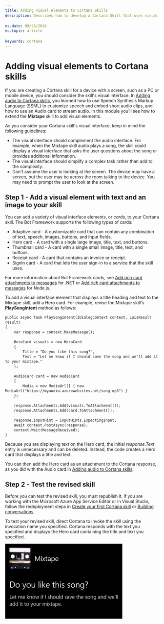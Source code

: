 ```yaml
---
title: Adding visual elements to Cortana Skills
description: Describes how to develop a Cortana Skill that uses visual elements.

ms.date: 09/26/2018
ms.topic: article

keywords: cortana
---
```


# Adding visual elements to Cortana skills

<!--
|   |   |
| - | - |
| ![](../images/video-icon.png) | [Watch a video](https://mva.microsoft.com/en-US/training-courses/getting-started-with-cortana-skills-18241?l=HE02aQfnE_6911787171) about adding visual elements to Cortana skills. |
-->

If you are creating a Cortana skill for a device with a screen, such as a PC or mobile device, you should consider the skill's visual  interface. In [Adding audio to Cortana skills](https://docs.microsoft.com/en-us/cortana/skills/mva41-streaming-audio), you learned how to use Speech Synthesis Markup Language (SSML) to customize speech and embed short audio clips, and how to use an Audio card to stream audio. In this module you'll see how to extend the **Mixtape** skill to add visual elements.

As you consider your Cortana skill's visual interface, keep in mind the following guidelines:

* The visual interface should complement the audio interface. For example, when the Mixtape skill audio plays a song, the skill could display a visual interface that asks the user questions about the song or provides additional information.
* The visual interface should simplify a complex task rather than add to the complexity. 
* Don't assume the user is looking at the screen. The device may have a screen, but the user may be across the room talking to the device. You may need to prompt the user to look at the screen.

## Step 1 - Add a visual element with text and an image to your skill

You can add a variety of visual interface elements, or *cards*, to your Cortana skill. The Bot Framework supports the following types of cards:

* Adaptive card - A customizable card that can contain any combination of text, speech, images, buttons, and input fields.
* Hero card - A card with a single large image, title, text, and buttons.
* Thumbnail card - A card with a single small image, title, text, and buttons.
* Receipt card - A card that contains an invoice or receipt.
* SignIn card - A card that lets the user sign-in to a service that the skill uses.

For more information about Bot Framework cards, see [Add rich card attachments to messages](https://docs.microsoft.com/en-us/bot-framework/dotnet/bot-builder-dotnet-add-rich-card-attachments) for .NET or [Add rich card attachments to messages](https://docs.microsoft.com/en-us/bot-framework/nodejs/bot-builder-nodejs-send-rich-cards) for Node.js. 

To add a visual interface element that displays a title heading and text to the Mixtape skill, add a Hero card. For example, revise the Mixtape skill's **PlaySongIntent** method as follows:

    public async Task PlaySongIntent(IDialogContext context, LuisResult result)
    {
        var response = context.MakeMessage();

        HeroCard visuals = new HeroCard
        {
            Title = "Do you like this song?",
            Text = "Let me know if I should save the song and we'll add it to your mixtape."
        };

        AudioCard card = new AudioCard
        { 
            Media = new MediaUrl[] { new MediaUrl("https://myaudio.azurewebsites.net/song.mp3") }
        };

        response.Attachments.Add(visuals.ToAttachment());
        response.Attachments.Add(card.ToAttachment());

        response.InputHint = InputHints.ExpectingInput;
        await context.PostAsync(response);
        context.Wait(MessageReceived);
    }

Because you are displaying text on the Hero card, the initial *response.Text* entry is unnecessary and can be deleted. Instead, the code creates a Hero card that displays a title and text. 

You can then add the Hero card as an attachment to the Cortana response, as you did with the Audio card in [Adding audio to Cortana skills](https://docs.microsoft.com/en-us/cortana/skills/mva41-streaming-audio).

## Step 2 - Test the revised skill

Before you can test the revised skill, you must republish it. If you are working with the Microsoft Azure App Service Editor or in Visual Studio, follow the redeployment steps in [Create your first Cortana skill](https://docs.microsoft.com/en-us/cortana/skills/mva22-hello-world) or [Building conversations](https://docs.microsoft.com/en-us/cortana/skills/mva32-building-conversations).

To test your revised skill, direct Cortana to invoke the skill using the invocation name you specified. Cortana responds with the text you specified and displays the Hero card containing the title and text you specified.

![Hero Card](../images/mva42-hero-card.png)
 